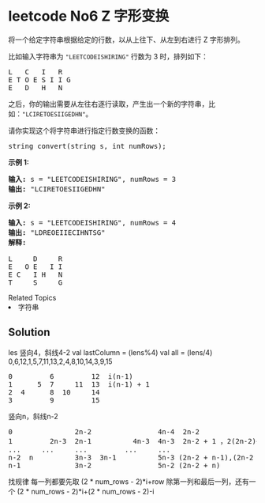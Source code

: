 # leetcode No6 Z 字形变换
<p>将一个给定字符串根据给定的行数，以从上往下、从左到右进行&nbsp;Z 字形排列。</p>

<p>比如输入字符串为 <code>&quot;LEETCODEISHIRING&quot;</code>&nbsp;行数为 3 时，排列如下：</p>

<pre>L   C   I   R
E T O E S I I G
E   D   H   N
</pre>

<p>之后，你的输出需要从左往右逐行读取，产生出一个新的字符串，比如：<code>&quot;LCIRETOESIIGEDHN&quot;</code>。</p>

<p>请你实现这个将字符串进行指定行数变换的函数：</p>

<pre>string convert(string s, int numRows);</pre>

<p><strong>示例&nbsp;1:</strong></p>

<pre><strong>输入:</strong> s = &quot;LEETCODEISHIRING&quot;, numRows = 3
<strong>输出:</strong> &quot;LCIRETOESIIGEDHN&quot;
</pre>

<p><strong>示例&nbsp;2:</strong></p>

<pre><strong>输入:</strong> s = &quot;LEETCODEISHIRING&quot;, numRows =&nbsp;4
<strong>输出:</strong>&nbsp;&quot;LDREOEIIECIHNTSG&quot;
<strong>解释:</strong>

L     D     R
E   O E   I I
E C   I H   N
T     S     G</pre>
<div><div>Related Topics</div><div><li>字符串</li></div></div>


## Solution
les
竖向4，斜线4-2
val lastColumn = (lens%4)
val all = (lens/4)
0,6,12,1,5,7,11,13,2,4,8,10,14,3,9,15
<pre>
0         6         12  i(n-1)
1      5  7     11  13  i(n-1) + 1 
2  4      8  10     14  
3         9         15
</pre>

竖向n，斜线n-2
<pre>
0               2n-2                4n-4  2n-2
1         2n-3  2n-1          4n-3  4n-3  2n-2 + 1 ，2(2n-2)+1
...     ...     ...         ...     ...
n-2  n          3n-3  3n-1          5n-3 (2n-2 + n-1),(2n-2 + n-1)-
n-1             3n-2                5n-2 (2n-2 + n) 
</pre>

找规律
每一列都要先取
(2 * num_rows - 2)*i+row
除第一列和最后一列，还有一个
(2 * num_rows - 2)*i+(2 * num_rows - 2)-i



